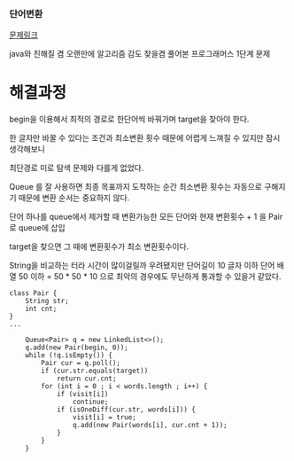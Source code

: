 ### 단어변환
[문제링크](https://school.programmers.co.kr/learn/courses/30/lessons/43163)

java와 친해질 겸 오랜만에 알고리즘 감도 찾을겸 풀어본 프로그래머스 1단계 문제

# 해결과정
begin을 이용해서 최적의 경로로 한단어씩 바꿔가며 target을 찾아야 한다.

한 글자만 바꿀 수 있다는 조건과 최소변환 횟수 때문에 어렵게 느껴질 수 있지만 잠시 생각해보니  

최단경로 미로 탐색 문제와 다를게 없었다.

Queue 를 잘 사용하면 최종 목표까지 도착하는 순간 최소변환 횟수는 자동으로 구해지기 때문에 변환 순서는 중요하지 않다.

단어 하나를 queue에서 제거할 때 변환가능한 모든 단어와 현재 변환횟수 + 1 을 Pair로 queue에 삽입

target을 찾으면 그 때에 변환횟수가 최소 변환횟수이다.

String을 비교하는 터라 시간이 많이걸릴까 우려됐지만
단어길이 10 글자 이하 단어 배열 50 이하 = 50 * 50 * 10 으로 최악의 경우에도 무난하게 통과할 수 있을거 같았다.

```
class Pair {
	String str;
	int cnt;
}
...

	Queue<Pair> q = new LinkedList<>();
	q.add(new Pair(begin, 0));
	while (!q.isEmpty()) {
		Pair cur = q.poll();
		if (cur.str.equals(target))
			return cur.cnt;
		for (int i = 0 ; i < words.length ; i++) {
			if (visit[i])
				continue;
			if (isOneDiff(cur.str, words[i])) {
				visit[i] = true;
				q.add(new Pair(words[i], cur.cnt + 1));
			}
		}
	}
```
